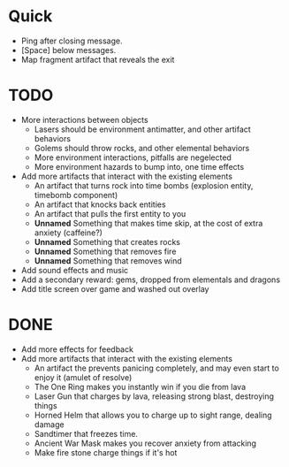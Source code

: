 
# Quick

- Ping after closing message.
- [Space] below messages.
- Map fragment artifact that reveals the exit

# TODO

- More interactions between objects
    - Lasers should be environment antimatter, and other artifact behaviors
    - Golems should throw rocks, and other elemental behaviors
    - More environment interactions, pitfalls are negelected
    - More environment hazards to bump into, one time effects
- Add more artifacts that interact with the existing elements
    - An artifact that turns rock into time bombs (explosion entity, timebomb component)
    - An artifact that knocks back entities
    - An artifact that pulls the first entity to you
    - **Unnamed** Something that makes time skip, at the cost of extra anxiety (caffeine?)
    - **Unnamed** Something that creates rocks
    - **Unnamed** Something that removes fire
    - **Unnamed** Something that removes wind
- Add sound effects and music
- Add a secondary reward: gems, dropped from elementals and dragons
- Add title screen over game and washed out overlay

# DONE

- Add more effects for feedback
- Add more artifacts that interact with the existing elements
    - An artifact the prevents panicing completely, and may even start to enjoy it (amulet of resolve)
    - The One Ring makes you instantly win if you die from lava
    - Laser Gun that charges by lava, releasing strong blast, destroying things
    - Horned Helm that allows you to charge up to sight range, dealing damage
    - Sandtimer that freezes time.
    - Ancient War Mask makes you recover anxiety from attacking
    - Make fire stone charge things if it's hot